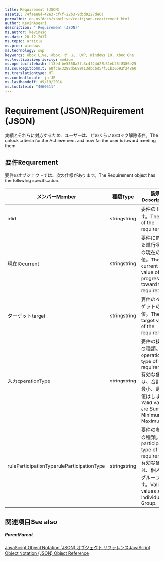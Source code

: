 ```yaml
---
title: Requirement (JSON)
assetID: 74faee8d-42e3-cfcf-22b3-9dcd9227de6b
permalink: en-us/docs/xboxlive/rest/json-requirement.html
author: KevinAsgari
description: " Requirement (JSON)"
ms.author: kevinasg
ms.date: 20-12-2017
ms.topic: article
ms.prod: windows
ms.technology: uwp
keywords: Xbox Live, Xbox, ゲーム, UWP, Windows 10, Xbox One
ms.localizationpriority: medium
ms.openlocfilehash: f13edfbe5858a5fc3c4f24d22b31eb25f8386e25
ms.sourcegitcommit: 68fcac3288d5698a13dbcbd57f51b30592f24860
ms.translationtype: MT
ms.contentlocale: ja-JP
ms.lasthandoff: 09/19/2018
ms.locfileid: "4060511"
---
```

# <a name="requirement-json"></a><span data-ttu-id="f1665-104">Requirement (JSON)</span><span class="sxs-lookup"><span data-stu-id="f1665-104">Requirement (JSON)</span></span>
<span data-ttu-id="f1665-105">実績とそれらに対応するため、ユーザーは、どのくらいのロック解除条件。</span><span class="sxs-lookup"><span data-stu-id="f1665-105">The unlock criteria for the Achievement and how far the user is toward meeting them.</span></span> 
<a id="ID4EN"></a>

 
## <a name="requirement"></a><span data-ttu-id="f1665-106">要件</span><span class="sxs-lookup"><span data-stu-id="f1665-106">Requirement</span></span>
 
<span data-ttu-id="f1665-107">要件のオブジェクトでは、次の仕様があります。</span><span class="sxs-lookup"><span data-stu-id="f1665-107">The Requirement object has the following specification.</span></span>
 
| <span data-ttu-id="f1665-108">メンバー</span><span class="sxs-lookup"><span data-stu-id="f1665-108">Member</span></span>| <span data-ttu-id="f1665-109">種類</span><span class="sxs-lookup"><span data-stu-id="f1665-109">Type</span></span>| <span data-ttu-id="f1665-110">説明</span><span class="sxs-lookup"><span data-stu-id="f1665-110">Description</span></span>| 
| --- | --- | --- | 
| <span data-ttu-id="f1665-111">id</span><span class="sxs-lookup"><span data-stu-id="f1665-111">id</span></span>| <span data-ttu-id="f1665-112">string</span><span class="sxs-lookup"><span data-stu-id="f1665-112">string</span></span>| <span data-ttu-id="f1665-113">要件の ID です。</span><span class="sxs-lookup"><span data-stu-id="f1665-113">The ID of the requirement.</span></span>| 
| <span data-ttu-id="f1665-114">現在の</span><span class="sxs-lookup"><span data-stu-id="f1665-114">current</span></span>| <span data-ttu-id="f1665-115">string</span><span class="sxs-lookup"><span data-stu-id="f1665-115">string</span></span>| <span data-ttu-id="f1665-116">要件に向けた進行状況の現在の値。</span><span class="sxs-lookup"><span data-stu-id="f1665-116">The current value of progression toward the requirement.</span></span>| 
| <span data-ttu-id="f1665-117">ターゲット</span><span class="sxs-lookup"><span data-stu-id="f1665-117">target</span></span>| <span data-ttu-id="f1665-118">string</span><span class="sxs-lookup"><span data-stu-id="f1665-118">string</span></span>| <span data-ttu-id="f1665-119">要件のターゲットの値。</span><span class="sxs-lookup"><span data-stu-id="f1665-119">The target value of the requirement.</span></span>| 
| <span data-ttu-id="f1665-120">入力</span><span class="sxs-lookup"><span data-stu-id="f1665-120">operationType</span></span>| <span data-ttu-id="f1665-121">string</span><span class="sxs-lookup"><span data-stu-id="f1665-121">string</span></span>| <span data-ttu-id="f1665-122">要件の操作の種類。</span><span class="sxs-lookup"><span data-stu-id="f1665-122">The operation type of the requirement.</span></span> <span data-ttu-id="f1665-123">有効な値は、合計、最小、最大値はします。</span><span class="sxs-lookup"><span data-stu-id="f1665-123">Valid values are Sum, Minimum, Maximum.</span></span>| 
| <span data-ttu-id="f1665-124">ruleParticipationType</span><span class="sxs-lookup"><span data-stu-id="f1665-124">ruleParticipationType</span></span>| <span data-ttu-id="f1665-125">string</span><span class="sxs-lookup"><span data-stu-id="f1665-125">string</span></span>| <span data-ttu-id="f1665-126">要件の参加の種類。</span><span class="sxs-lookup"><span data-stu-id="f1665-126">The participation type of the requirement.</span></span> <span data-ttu-id="f1665-127">有効な値は、個人のグループです。</span><span class="sxs-lookup"><span data-stu-id="f1665-127">Valid values are Individual, Group.</span></span>| 
  
<a id="ID4ETC"></a>

 
## <a name="see-also"></a><span data-ttu-id="f1665-128">関連項目</span><span class="sxs-lookup"><span data-stu-id="f1665-128">See also</span></span>
 
<a id="ID4EVC"></a>

 
##### <a name="parent"></a><span data-ttu-id="f1665-129">Parent</span><span class="sxs-lookup"><span data-stu-id="f1665-129">Parent</span></span> 

[<span data-ttu-id="f1665-130">JavaScript Object Notation (JSON) オブジェクト リファレンス</span><span class="sxs-lookup"><span data-stu-id="f1665-130">JavaScript Object Notation (JSON) Object Reference</span></span>](atoc-xboxlivews-reference-json.md)

   